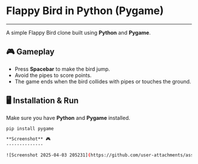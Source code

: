 # Flappy Bird in Python (Pygame)
---------------------------------
A simple Flappy Bird clone built using **Python** and **Pygame**.

## 🎮 Gameplay
- Press **Spacebar** to make the bird jump.
- Avoid the pipes to score points.
- The game ends when the bird collides with pipes or touches the ground.

## 🖥️ Installation & Run
Make sure you have **Python** and **Pygame** installed.
```bash
pip install pygame

**Screenshot** 🎮
--------------

![Screenshot 2025-04-03 205231](https://github.com/user-attachments/assets/35196de1-2db5-4771-a4e8-ca319faed1a1)
